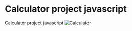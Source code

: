 # Calculator project javascript
 Calculator project javascript
![Calculator](https://user-images.githubusercontent.com/114098857/203828515-59898e1a-f4fc-404a-be36-e89d2ee56e77.PNG)
